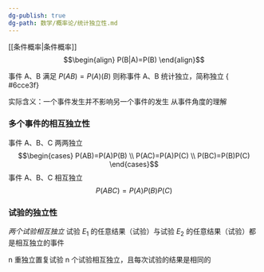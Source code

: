 ```yaml
---
dg-publish: true
dg-path: 数学/概率论/统计独立性.md
---
```

[[条件概率\|条件概率]]
$$\begin{align}
P(B|A)=P(B)
\end{align}$$

事件 A、B 满足 $P(AB)=P(A)(B)$
则称事件 A、B 统计独立，简称独立
{ #6cce3f}


实际含义：一个事件发生并不影响另一个事件的发生
从事件角度的理解

### 多个事件的相互独立性
事件 A、B、C 两两独立
$$\begin{cases}
P(AB)=P(A)P(B) \\
P(AC)=P(A)P(C) \\
P(BC)=P(B)P(C)
\end{cases}$$
事件 A、B、C 相互独立
$$P(ABC)=P(A)P(B)P(C)$$

### 试验的独立性

*两个试验相互独立*
试验 $E_{1}$ 的任意结果（试验）与试验 $E_{2}$ 的任意结果（试验）都是相互独立的事件

n 重独立置复试验
n 个试验相互独立，且每次试验的结果是相同的







